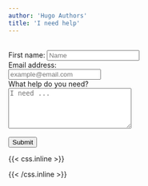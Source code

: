 ```yaml
---
author: 'Hugo Authors'
title: 'I need help'
---
```


<br>
<div class="form-help container mx-auto py-10">
  <form id='needForm' class='w-10/12 md:3w-3/4 lg:w-1/2 m-auto'>
  <label class="block text-m font-medium text-white-700" for="fname">First name:</label>
  <input class="inp block w-full rounded-md border py-2 dark:border-transparent pl-7 pr-12 focus:border-indigo-500 focus:ring-indigo-500 sm:text-m" type="name" id="fname" name="fname" placeholder="Name"><br>
  <label for="email">Email address:</label><br>
  <input class="inp block w-full rounded-md border py-2 dark:border-transparent pl-7 pr-12 focus:border-indigo-500 focus:ring-indigo-500 sm:text-m" type="email" id="email" name="email" placeholder="example@email.com"><br>
  <label for="text">What help do you need?</label><br>
  <textarea type="text" id="text" name="text" placeholder="I need ..." rows="5" cols="28" class="inp textarea__help block w-full rounded-md border dark:border-transparent pl-7 pr-12 focus:border-indigo-500 focus:ring-indigo-500 sm:text-m""></textarea><br><br>
  <div class='hidden border p-2 mb-3' id='sending-mess'></div>
  <input class='px-10 py-2 bg-red-600 text-white hover:bg-purple-500' style= 'cursor: pointer;' type="submit" value="Submit">
</form>
</div>

<!--more-->


{{< css.inline >}}

<style>
.emojify {
	font-family: Apple Color Emoji, Segoe UI Emoji, NotoColorEmoji, Segoe UI Symbol, Android Emoji, EmojiSymbols;
	font-size: 2rem;
	vertical-align: middle;
}


@media screen and (max-width:650px) {
  .nowrap {
    display: block;
    margin: 25px 0;
  }
}
</style>

{{< /css.inline >}}
